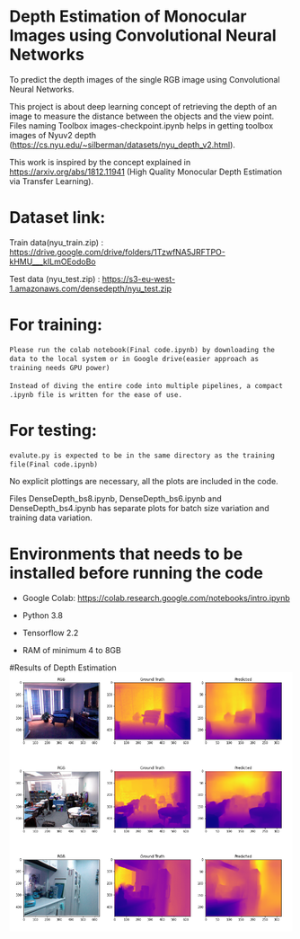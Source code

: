# Depth Estimation of Monocular Images using Convolutional Neural Networks

To predict the depth images of the single RGB image using Convolutional Neural Networks.

This project is about deep learning concept of retrieving the depth of an image to measure the distance between the objects and the view point. Files naming Toolbox images-checkpoint.ipynb helps in getting toolbox images of Nyuv2 depth (https://cs.nyu.edu/~silberman/datasets/nyu_depth_v2.html).

This work is inspired by the concept explained in https://arxiv.org/abs/1812.11941 (High Quality Monocular Depth Estimation via Transfer Learning). 

# Dataset link:
Train data(nyu_train.zip) : https://drive.google.com/drive/folders/1TzwfNA5JRFTPO-kHMU___kILmOEodoBo

Test data (nyu_test.zip) : https://s3-eu-west-1.amazonaws.com/densedepth/nyu_test.zip

# For training:
	Please run the colab notebook(Final code.ipynb) by downloading the data to the local system or in Google drive(easier approach as training needs GPU power)
	
	Instead of diving the entire code into multiple pipelines, a compact .ipynb file is written for the ease of use. 

# For testing:
	evalute.py is expected to be in the same directory as the training file(Final code.ipynb)
	
No explicit plottings are necessary, all the plots are included in the code.

Files DenseDepth_bs8.ipynb, DenseDepth_bs6.ipynb and DenseDepth_bs4.ipynb has separate plots for batch size variation and training data variation. 

# Environments that needs to be installed before running the code
- Google Colab: https://colab.research.google.com/notebooks/intro.ipynb

- Python 3.8 
- Tensorflow 2.2
- RAM of minimum 4 to 8GB

#Results of Depth Estimation
![Estimated depth at batch size=6](output_bs6.png)
